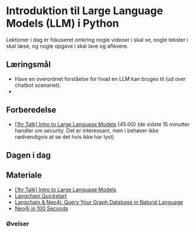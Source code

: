 # Introduktion til Large Language Models (LLM) i Python     
Lektioner i dag er fokuseret omkring nogle videoer i skal se, nogle tekster i skal læse, og nogle opgave i skal lave og aflevere. 


## Læringsmål
* Have en overordnet forståelse for hvad en LLM kan bruges til (ud over chatbot scenariet).
* 

## Forberedelse
* [[1hr Talk] Intro to Large Language Models](https://www.youtube.com/watch?v=zjkBMFhNj_g) (45:00) (de sidste 15 minutter handler om security. Det er interessant, men i behøver ikke nødvendigvis at se det hvis ikke har lyst)

## Dagen i dag

## Materiale
* [[1hr Talk] Intro to Large Language Models](https://www.youtube.com/watch?v=zjkBMFhNj_g)
* [Langchain Quickstart](https://github.com/langchain-ai/langchain/blob/72c8b3127dfaa5c68ef0d66cdb934b785bdfaa29/docs/docs/use_cases/graph/quickstart.ipynb)
* [Langchain & Neo4j: Query Your Graph Database in Natural Language](https://www.youtube.com/watch?v=Wg445gThtcE)
* [Neo4j in 100 Seconds](https://www.youtube.com/watch?v=T6L9EoBy8Zk)

### Øvelser
